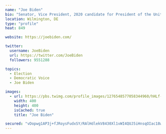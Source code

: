 ```yaml
---
name: "Joe Biden"
bio: "Senator, Vice President, 2020 candidate for President of the United States, husband to @DrBiden, proud father & grandfather. Loves ice cream, aviators & @Amtrak"
location: Wilmington, DE
type: "profile"
heat: 849

website: https://joebiden.com/

twitter:
  username: JoeBiden
  url: https://twitter.com/JoeBiden
  followers: 9551288

topics:
  - Election
  - Democratic Voice
  - Joe Biden

images:
  - url: https://pbs.twimg.com/profile_images/1276548577058344960/hHLf-P8l_400x400.jpg
    width: 400
    height: 400
    isCached: true
    title: "Joe Biden"

secured: "vDopwg1AP3j+fJRoysFudxSY/RAlHdlekV8430Xl1vWI4QUJ5iHnsqOIac18waLkgmTYV2COkmz4gMAmEncCEP33UUfN7+FOvFuUgG69hURnPZR7ItPJ9X/5fLVHamfgSQIRSeNA3G5vAEHNB+AtvKzRCH8xcRwt0VHRYCA0IqqKpVnN1SlCKmYokVZ33NY1mZOAKLjaYy08T3LBN2yVf4sXtatLQr0UvwCOw6N+vvbIWgrWGe04e/tTb2GXjSLtTKpy1InOURQ5HDaMI8lUsxbG9vJi9TAqVawoGnXpLTZ05y9mge8q1HWXqiHxWGhT6l9XNF+LVj6fLmdx3JHtzMVKoB/jyttJrfp0MwqcAGBnYtwXq+/Z1LtRv9mgUgLj;dF3S6RxCsJs4tmFkEuNu1w=="
---
```


